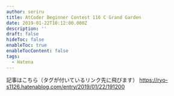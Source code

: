 ```yaml
---
author: seriru
title: AtCoder Beginner Contest 116 C Grand Garden
date: 2019-01-22T10:12:00.000Z
description: ''
draft: false
hideToc: false
enableToc: true
enableTocContent: false
tags:
  - Hatena
---
```


記事はこちら（タグが付いているリンク先に飛びます）
https://ryo-s1126.hatenablog.com/entry/2019/01/22/191200
